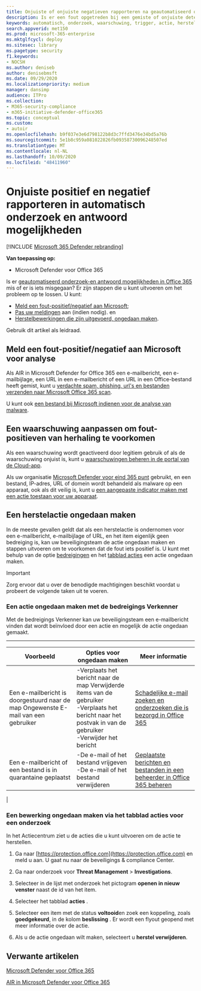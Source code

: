 ```yaml
---
title: Onjuiste of onjuiste negatieven rapporteren na geautomatiseerd onderzoek in Microsoft Defender voor Office 365
description: Is er een fout opgetreden bij een gemiste of onjuiste detectie van de lucht in Microsoft Defender voor Office 365? Meer informatie over het indienen van onjuiste of onjuiste negatieven bij Microsoft voor analyse.
keywords: automatisch, onderzoek, waarschuwing, trigger, actie, herstellen, fout positief, negatief negatief
search.appverid: met150
ms.prod: microsoft-365-enterprise
ms.mktglfcycl: deploy
ms.sitesec: library
ms.pagetype: security
f1.keywords:
- NOCSH
ms.author: deniseb
author: denisebmsft
ms.date: 09/29/2020
ms.localizationpriority: medium
manager: dansimp
audience: ITPro
ms.collection:
- M365-security-compliance
- m365-initiative-defender-office365
ms.topic: conceptual
ms.custom:
- autoir
ms.openlocfilehash: b9f037e3e6d798122b8d3c7ffd3476e34bd5a76b
ms.sourcegitcommit: 5e1b8c959a081022826fb09358730096248507ed
ms.translationtype: MT
ms.contentlocale: nl-NL
ms.lasthandoff: 10/09/2020
ms.locfileid: "48411960"
---
```

# <a name="how-to-report-false-positivesnegatives-in-automated-investigation-and-response-capabilities"></a>Onjuiste positief en negatief rapporteren in automatisch onderzoek en antwoord mogelijkheden

[!INCLUDE [Microsoft 365 Defender rebranding](../includes/microsoft-defender-for-office.md)]


**Van toepassing op:**
- Microsoft Defender voor Office 365

Is er [geautomatiseerd onderzoek-en antwoord mogelijkheden in Office 365](https://docs.microsoft.com/microsoft-365/security/office-365-security/automated-investigation-response-office) mis of er is iets misgegaan? Er zijn stappen die u kunt uitvoeren om het probleem op te lossen. U kunt:
- [Meld een fout-positief/negatief aan Microsoft](#report-a-false-positivenegative-to-microsoft-for-analysis);
- [Pas uw meldingen](#adjust-an-alert-to-prevent-false-positives-from-recurring) aan (indien nodig). en 
- [Herstelbewerkingen die zijn uitgevoerd, ongedaan maken](#undo-a-remediation-action). 

Gebruik dit artikel als leidraad. 

## <a name="report-a-false-positivenegative-to-microsoft-for-analysis"></a>Meld een fout-positief/negatief aan Microsoft voor analyse

Als AIR in Microsoft Defender for Office 365 een e-mailbericht, een e-mailbijlage, een URL in een e-mailbericht of een URL in een Office-bestand heeft gemist, kunt u [verdachte spam, phishing, url's en bestanden verzenden naar Microsoft Office 365 scan](https://docs.microsoft.com/microsoft-365/security/office-365-security/admin-submission).

U kunt ook [een bestand bij Microsoft indienen voor de analyse van malware](https://www.microsoft.com/wdsi/filesubmission).

## <a name="adjust-an-alert-to-prevent-false-positives-from-recurring"></a>Een waarschuwing aanpassen om fout-positieven van herhaling te voorkomen

Als een waarschuwing wordt geactiveerd door legitiem gebruik of als de waarschuwing onjuist is, kunt u [waarschuwingen beheren in de portal van de Cloud-app](https://docs.microsoft.com/cloud-app-security/managing-alerts).

Als uw organisatie [Microsoft Defender voor eind 365 punt](https://docs.microsoft.com/windows/security/threat-protection) gebruikt, en een bestand, IP-adres, URL of domein wordt behandeld als malware op een apparaat, ook als dit veilig is, kunt u [een aangepaste indicator maken met een actie toestaan voor uw apparaat](https://docs.microsoft.com/windows/security/threat-protection/microsoft-defender-atp/manage-indicators).

## <a name="undo-a-remediation-action"></a>Een herstelactie ongedaan maken

In de meeste gevallen geldt dat als een herstelactie is ondernomen voor een e-mailbericht, e-mailbijlage of URL, en het item eigenlijk geen bedreiging is, kan uw beveiligingsteam de actie ongedaan maken en stappen uitvoeren om te voorkomen dat de fout iets positief is. U kunt met behulp van de optie [bedreigingen](#undo-an-action-using-threat-explorer) en het [tabblad acties](#undo-an-action-using-the-actions-tab-for-an-investigation) een actie ongedaan maken. 

> [!IMPORTANT]
> Zorg ervoor dat u over de benodigde machtigingen beschikt voordat u probeert de volgende taken uit te voeren.

### <a name="undo-an-action-using-threat-explorer"></a>Een actie ongedaan maken met de bedreigings Verkenner

Met de bedreigings Verkenner kan uw beveiligingsteam een e-mailbericht vinden dat wordt beïnvloed door een actie en mogelijk de actie ongedaan gemaakt.

****

|Voorbeeld|Opties voor ongedaan maken|Meer informatie|
|---|---|---|
|Een e-mailbericht is doorgestuurd naar de map Ongewenste E-mail van een gebruiker|-Verplaats het bericht naar de map Verwijderde items van de gebruiker<br/>-Verplaats het bericht naar het postvak in van de gebruiker <br/>-Verwijder het bericht|[Schadelijke e-mail zoeken en onderzoeken die is bezorgd in Office 365](https://docs.microsoft.com/microsoft-365/security/office-365-security/investigate-malicious-email-that-was-delivered)|
|Een e-mailbericht of een bestand is in quarantaine geplaatst|-De e-mail of het bestand vrijgeven <br/>-De e-mail of het bestand verwijderen|[Geplaatste berichten en bestanden in een beheerder in Office 365 beheren](https://docs.microsoft.com/microsoft-365/security/office-365-security/manage-quarantined-messages-and-files)|
|

### <a name="undo-an-action-using-the-actions-tab-for-an-investigation"></a>Een bewerking ongedaan maken via het tabblad acties voor een onderzoek

In het Actiecentrum ziet u de acties die u kunt uitvoeren om de actie te herstellen.

1. Ga naar [https://protection.office.com](https://protection.office.com) en meld u aan. U gaat nu naar de beveiligings & compliance Center.

2. Ga naar onderzoek voor **Threat Management**  >  **Investigations**.

3. Selecteer in de lijst met onderzoek het pictogram **openen in nieuw venster** naast de id van het item.

4. Selecteer het tabblad **acties** .

5. Selecteer een item met de status **voltooid**en zoek een koppeling, zoals **goedgekeurd**, in de kolom **beslissing** . Er wordt een flyout geopend met meer informatie over de actie.

6. Als u de actie ongedaan wilt maken, selecteert u **herstel verwijderen**.

## <a name="related-articles"></a>Verwante artikelen

[Microsoft Defender voor Office 365](https://docs.microsoft.com/microsoft-365/security/office-365-security/office-365-atp)

[AIR in Microsoft Defender voor Office 365](office-365-air.md)
